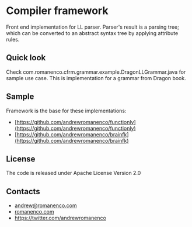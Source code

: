 # Compiler framework
Front end implementation for LL parser. Parser's result is a parsing tree; which
can be converted to an abstract syntax tree by applying attribute rules.

## Quick look
Check com.romanenco.cfrm.grammar.example.DragonLLGrammar.java for sample use
case. This is implementation for a grammar from Dragon book.

## Sample
Framework is the base for these implementations:

- [https://github.com/andrewromanenco/functionly](https://github.com/andrewromanenco/functionly)
- [https://github.com/andrewromanenco/brainfk](https://github.com/andrewromanenco/brainfk)  

## License
The code is released under Apache License Version 2.0

## Contacts
- andrew@romanenco.com
- [romanenco.com](http://www.romanenco.com)
- https://twitter.com/andrewromanenco
